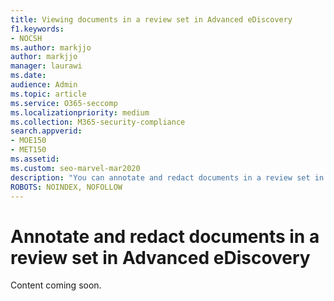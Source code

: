 ```yaml
---
title: Viewing documents in a review set in Advanced eDiscovery
f1.keywords:
- NOCSH
ms.author: markjjo
author: markjjo
manager: laurawi
ms.date: 
audience: Admin
ms.topic: article
ms.service: O365-seccomp
ms.localizationpriority: medium
ms.collection: M365-security-compliance 
search.appverid: 
- MOE150
- MET150
ms.assetid: 
ms.custom: seo-marvel-mar2020
description: "You can annotate and redact documents in a review set in Advanced eDiscovery."
ROBOTS: NOINDEX, NOFOLLOW
---
```


# Annotate and redact documents in a review set in Advanced eDiscovery

Content coming soon.
